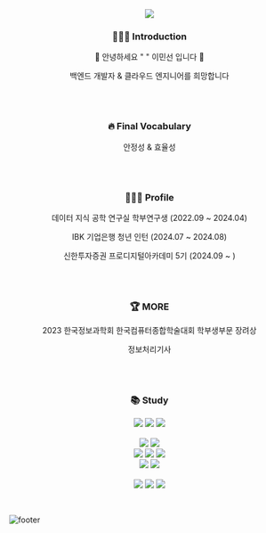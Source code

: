 <div align="center"><img src="https://capsule-render.vercel.app/api?type=waving&color=#0100FF&height=150&section=header" /></div>

<div align="center">
<h3 align="center">🧑🏻‍💻 Introduction</h3>
<p align="center">🐣 안녕하세요 " " 이민선 입니다 🌱</p>
<p align="center"> 백엔드 개발자 & 클라우드 엔지니어를 희망합니다</p>
</div>

<br><br>
<h3 align="center"> 🔥 Final Vocabulary</h3>
<p align="center"> 안정성 & 효율성 </p>

<br><br>
<h3 align="center">🧑🏻‍💻 Profile</h3>
<p align="center">데이터 지식 공학 연구실 학부연구생 (2022.09 ~ 2024.04) </p>
<p align="center">IBK 기업은행 청년 인턴 (2024.07 ~ 2024.08) </p>
<p align="center">신한투자증권 프로디지털아카데미 5기 (2024.09 ~ ) </p>

<br><br>
<h3 align="center"> 🏆 MORE</h3>
<p align="center">2023 한국정보과학회 한국컴퓨터종합학술대회 학부생부문 장려상</p>
<p align="center">정보처리기사</p>

<br><br>
<h3 align="center">📚 Study</h3>
<p align="center">  

<img src= "https://img.shields.io/badge/c++-%2300599C.svg?style=for-the-badge&logo=c%2B%2B&logoColor=white"/>
<img src= "https://img.shields.io/badge/java-%23ED8B00.svg?style=for-the-badge&logo=openjdk&logoColor=white"/>
<img src= "https://img.shields.io/badge/python-3670A0?style=for-the-badge&logo=python&logoColor=ffdd54k"/>

<br>
<br>

<img src= "https://img.shields.io/badge/Linux-FCC624?style=for-the-badge&logo=linux&logoColor=black"/>
<img src = "https://img.shields.io/badge/Ubuntu-E95420?style=for-the-badge&logo=ubuntu&logoColor=white"/>


<br>
<img src = "https://img.shields.io/badge/Apache%20Hadoop-66CCFF?style=for-the-badge&logo=apachehadoop&logoColor=black"/>
<img src = "https://img.shields.io/badge/Apache%20Kafka-000?style=for-the-badge&logo=apachekafka"/>
<img src = "https://img.shields.io/badge/Apache%20Spark-FDEE21?style=for-the-badge&logo=apachespark&logoColor=black"/>

<br>
<img src = "https://img.shields.io/badge/docker-%230db7ed.svg?style=for-the-badge&logo=docker&logoColor=white"/>
<img src = "https://img.shields.io/badge/kubernetes-%23326ce5.svg?style=for-the-badge&logo=kubernetes&logoColor=white"/>

<br> 
<br>
<img src = "https://img.shields.io/badge/git-%23F05033.svg?style=for-the-badge&logo=git&logoColor=white"/>
<img src = "https://img.shields.io/badge/github-%23121011.svg?style=for-the-badge&logo=github&logoColor=white"/>
<img src = "https://img.shields.io/badge/Slack-4A154B?style=for-the-badge&logo=slack&logoColor=white"/>

</p>

<br>

![footer](https://capsule-render.vercel.app/api?section=footer&type=waving&color=#0100FF)

<!--
Here are some ideas to get you started:

- 🔭 I’m currently working on ...
- 🌱 I’m currently learning ...
- 👯 I’m looking to collaborate on ...
- 🤔 I’m looking for help with ...
- 💬 Ask me about ...
- 📫 How to reach me: ...
- 😄 Pronouns: ...
- ⚡ Fun fact: ...
-->